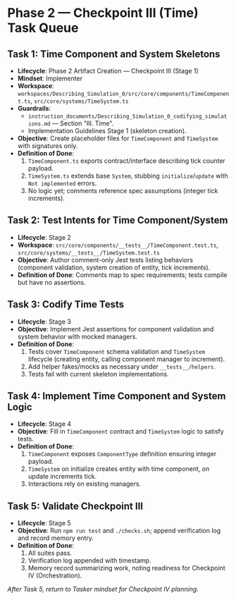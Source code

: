# Phase 2 — Checkpoint III (Time) Task Queue

## Task 1: Time Component and System Skeletons
- **Lifecycle**: Phase 2 Artifact Creation — Checkpoint III (Stage 1)
- **Mindset**: Implementer
- **Workspace**: `workspaces/Describing_Simulation_0/src/core/components/TimeComponent.ts`, `src/core/systems/TimeSystem.ts`
- **Guardrails**:
  - `instruction_documents/Describing_Simulation_0_codifying_simulations.md` — Section "III. Time".
  - Implementation Guidelines Stage 1 (skeleton creation).
- **Objective**: Create placeholder files for `TimeComponent` and `TimeSystem` with signatures only.
- **Definition of Done**:
  1. `TimeComponent.ts` exports contract/interface describing tick counter payload.
  2. `TimeSystem.ts` extends base `System`, stubbing `initialize`/`update` with `Not implemented` errors.
  3. No logic yet; comments reference spec assumptions (integer tick increments).

## Task 2: Test Intents for Time Component/System
- **Lifecycle**: Stage 2
- **Workspace**: `src/core/components/__tests__/TimeComponent.test.ts`, `src/core/systems/__tests__/TimeSystem.test.ts`
- **Objective**: Author comment-only Jest tests listing behaviors (component validation, system creation of entity, tick increments).
- **Definition of Done**: Comments map to spec requirements; tests compile but have no assertions.

## Task 3: Codify Time Tests
- **Lifecycle**: Stage 3
- **Objective**: Implement Jest assertions for component validation and system behavior with mocked managers.
- **Definition of Done**:
  1. Tests cover `TimeComponent` schema validation and `TimeSystem` lifecycle (creating entity, calling component manager to increment).
  2. Add helper fakes/mocks as necessary under `__tests__/helpers`.
  3. Tests fail with current skeleton implementations.

## Task 4: Implement Time Component and System Logic
- **Lifecycle**: Stage 4
- **Objective**: Fill in `TimeComponent` contract and `TimeSystem` logic to satisfy tests.
- **Definition of Done**:
  1. `TimeComponent` exposes `ComponentType` definition ensuring integer payload.
  2. `TimeSystem` on initialize creates entity with time component, on update increments tick.
  3. Interactions rely on existing managers.

## Task 5: Validate Checkpoint III
- **Lifecycle**: Stage 5
- **Objective**: Run `npm run test` and `./checks.sh`; append verification log and record memory entry.
- **Definition of Done**:
  1. All suites pass.
  2. Verification log appended with timestamp.
  3. Memory record summarizing work, noting readiness for Checkpoint IV (Orchestration).

*After Task 5, return to Tasker mindset for Checkpoint IV planning.*
